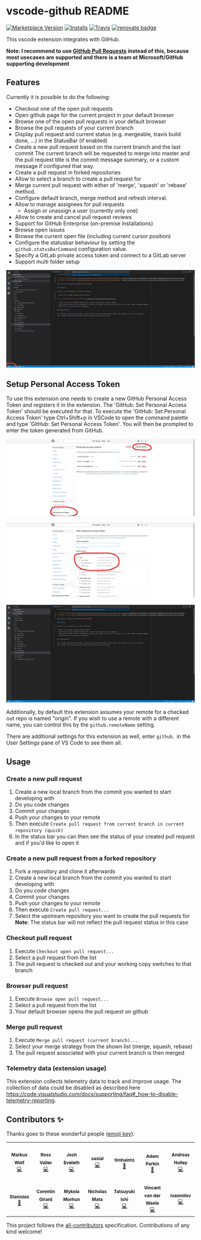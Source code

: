 # vscode-github README

[![Marketplace Version](https://vsmarketplacebadge.apphb.com/version/knisterpeter.vscode-github.svg)](https://marketplace.visualstudio.com/items?itemName=KnisterPeter.vscode-github)
[![Installs](https://vsmarketplacebadge.apphb.com/installs/knisterpeter.vscode-github.svg)](https://marketplace.visualstudio.com/items?itemName=KnisterPeter.vscode-github)
[![Travis](https://img.shields.io/travis/KnisterPeter/vscode-github.svg)](https://travis-ci.org/KnisterPeter/vscode-github)
[![renovate badge](https://img.shields.io/badge/renovate-enabled-brightgreen.svg)](https://renovateapp.com/)

This vscode extension integrates with GitHub.

**Note: I recommend to use [GitHub Pull Requests](https://marketplace.visualstudio.com/items?itemName=GitHub.vscode-pull-request-github) instead of this, because most usecases are supported and there is a team at Microsoft/GitHub supporting development**

## Features

Currently it is possible to do the following:

- Checkout one of the open pull requests
- Open github page for the current project in your default browser
- Browse one of the open pull requests in your default browser
- Browse the pull requests of your current branch
- Display pull request and current status (e.g. mergeable, travis build done, ...) in the StatusBar (if enabled)
- Create a new pull request based on the current branch and the last commit
  The current branch will be requested to merge into master and the pull request title is the commit message summary, or a custom message if configured that way.
- Create a pull request in forked repositories
- Allow to select a branch to create a pull request for
- Merge current pull request with either of 'merge', 'squash' or 'rebase' method.
- Configure default branch, merge method and refresh interval.
- Allow to manage assignees for pull requests
  - Assign or unassign a user (currently only one)
- Allow to create and cancel pull request reviews
- Support for GitHub Enterprise (on-premise installations)
- Browse open issues
- Browse the current open file (including current cursor position)
- Configure the statusbar behaviour by setting the `github.statusBarCommand` configuration value.
- Specify a GitLab private access token and connect to a GitLab server
- Support multi folder setup

![Create pull request](images/create-pull-request.png)

## Setup Personal Access Token

To use this extension one needs to create a new GitHub Personal Access Token and registers it in the extension.
The 'GitHub: Set Personal Access Token' should be executed for that.
To execute the 'GitHub: Set Personal Access Token' type Ctrl+Shift+p in VSCode to open the command palette and type 'GitHub: Set Personal Access Token'. You will then be prompted to enter the token generated from GitHub.

![GitHub Personal Access Token](images/github-personal-access-token.png)

![GitHub Personal Access Token](images/github-personal-access-token2.png)

![Set GitHub Personal Access Token](images/set-personal-access-token.png)

Additionally, by default this extension assumes your remote for a checked out repo is named "origin". If
you wish to use a remote with a different name, you can control this by the `github.remoteName` setting.

There are additional settings for this extension as well, enter `github.` in the User Settings pane of
VS Code to see them all.

## Usage

### Create a new pull request

1. Create a new local branch from the commit you wanted to start developing with
1. Do you code changes
1. Commit your changes
1. Push your changes to your remote
1. Then execute `Create pull request from current branch in current repository (quick)`
1. In the status bar you can then see the status of your created pull request and if you'd like to open it

### Create a new pull request from a forked repository

1. Fork a repository and clone it afterwards
1. Create a new local branch from the commit you wanted to start developing with
1. Do you code changes
1. Commit your changes
1. Push your changes to your remote
1. Then execute `Create pull request...`
1. Select the upstream repository you want to create the pull requests for
   **Note**: The status bar will not reflect the pull request status in this case

### Checkout pull request

1. Execute `Checkout open pull request...`
1. Select a pull request from the list
1. The pull request is checked out and your working copy switches to that branch

### Browser pull request

1. Execute `Browse open pull request...`
1. Select a pull request from the list
1. Your default browser opens the pull request on github

### Merge pull request

1. Execute `Merge pull request (current branch)...`
1. Select your merge strategy from the shown list (merge, squash, rebase)
1. The pull request associated with your current branch is then merged

### Telemetry data (extension usage)

This extension collects telemetry data to track and improve usage.
The collection of data could be disabled as described here <https://code.visualstudio.com/docs/supporting/faq#_how-to-disable-telemetry-reporting>.

## Contributors ✨

Thanks goes to these wonderful people ([emoji key](https://allcontributors.org/docs/en/emoji-key)):

<!-- ALL-CONTRIBUTORS-LIST:START - Do not remove or modify this section -->
<!-- prettier-ignore-start -->
<!-- markdownlint-disable -->
<table>
  <tr>
    <td align="center"><a href="https://about.me/knisterpeter"><img src="https://avatars.githubusercontent.com/u/327445?v=4?s=100" width="100px;" alt=""/><br /><sub><b>Markus Wolf</b></sub></a><br /><a href="https://github.com/KnisterPeter/vscode-github/commits?author=KnisterPeter" title="Code">💻</a></td>
    <td align="center"><a href="https://valler.dev/"><img src="https://avatars.githubusercontent.com/u/3588000?v=4?s=100" width="100px;" alt=""/><br /><sub><b>Ross Valler</b></sub></a><br /><a href="https://github.com/KnisterPeter/vscode-github/commits?author=RossValler" title="Code">💻</a></td>
    <td align="center"><a href="https://github.com/jeveleth"><img src="https://avatars.githubusercontent.com/u/305137?v=4?s=100" width="100px;" alt=""/><br /><sub><b>Josh Eveleth</b></sub></a><br /><a href="https://github.com/KnisterPeter/vscode-github/commits?author=jeveleth" title="Code">💻</a></td>
    <td align="center"><a href="https://github.com/sasial-dev"><img src="https://avatars.githubusercontent.com/u/44125644?v=4?s=100" width="100px;" alt=""/><br /><sub><b>sasial</b></sub></a><br /><a href="https://github.com/KnisterPeter/vscode-github/commits?author=sasial-dev" title="Code">💻</a></td>
    <td align="center"><a href="https://www.timhaintz.com.au/"><img src="https://avatars.githubusercontent.com/u/19178488?v=4?s=100" width="100px;" alt=""/><br /><sub><b>timhaintz</b></sub></a><br /><a href="https://github.com/KnisterPeter/vscode-github/commits?author=timhaintz" title="Documentation">📖</a></td>
    <td align="center"><a href="https://www.codependentcodr.com/"><img src="https://avatars.githubusercontent.com/u/414933?v=4?s=100" width="100px;" alt=""/><br /><sub><b>Adam Parkin</b></sub></a><br /><a href="https://github.com/KnisterPeter/vscode-github/commits?author=pzelnip" title="Documentation">📖</a></td>
    <td align="center"><a href="http://duk.im/"><img src="https://avatars.githubusercontent.com/u/3122655?v=4?s=100" width="100px;" alt=""/><br /><sub><b>Andreas Holley</b></sub></a><br /><a href="https://github.com/KnisterPeter/vscode-github/commits?author=dukky" title="Code">💻</a></td>
  </tr>
  <tr>
    <td align="center"><a href="https://stanislas.blog/"><img src="https://avatars.githubusercontent.com/u/11699655?v=4?s=100" width="100px;" alt=""/><br /><sub><b>Stanislas</b></sub></a><br /><a href="https://github.com/KnisterPeter/vscode-github/commits?author=angristan" title="Documentation">📖</a></td>
    <td align="center"><a href="https://github.com/Drarig29"><img src="https://avatars.githubusercontent.com/u/9317502?v=4?s=100" width="100px;" alt=""/><br /><sub><b>Corentin Girard</b></sub></a><br /><a href="https://github.com/KnisterPeter/vscode-github/commits?author=Drarig29" title="Code">💻</a></td>
    <td align="center"><a href="https://github.com/mmorhun"><img src="https://avatars.githubusercontent.com/u/15607393?v=4?s=100" width="100px;" alt=""/><br /><sub><b>Mykola Morhun</b></sub></a><br /><a href="https://github.com/KnisterPeter/vscode-github/commits?author=mmorhun" title="Code">💻</a></td>
    <td align="center"><a href="https://github.com/NicholasMata"><img src="https://avatars.githubusercontent.com/u/8304095?v=4?s=100" width="100px;" alt=""/><br /><sub><b>Nicholas Mata</b></sub></a><br /><a href="https://github.com/KnisterPeter/vscode-github/commits?author=NicholasMata" title="Code">💻</a></td>
    <td align="center"><a href="https://github.com/ishitatsuyuki"><img src="https://avatars.githubusercontent.com/u/12389383?v=4?s=100" width="100px;" alt=""/><br /><sub><b>Tatsuyuki Ishi</b></sub></a><br /><a href="https://github.com/KnisterPeter/vscode-github/commits?author=ishitatsuyuki" title="Code">💻</a></td>
    <td align="center"><a href="https://github.com/vincentvanderweele"><img src="https://avatars.githubusercontent.com/u/9002093?v=4?s=100" width="100px;" alt=""/><br /><sub><b>Vincent van der Weele</b></sub></a><br /><a href="https://github.com/KnisterPeter/vscode-github/commits?author=vincentvanderweele" title="Code">💻</a></td>
    <td align="center"><a href="https://github.com/ivanmilov"><img src="https://avatars.githubusercontent.com/u/522518?v=4?s=100" width="100px;" alt=""/><br /><sub><b>ivanmilov</b></sub></a><br /><a href="https://github.com/KnisterPeter/vscode-github/commits?author=ivanmilov" title="Code">💻</a></td>
  </tr>
</table>

<!-- markdownlint-restore -->
<!-- prettier-ignore-end -->

<!-- ALL-CONTRIBUTORS-LIST:END -->

This project follows the [all-contributors](https://github.com/all-contributors/all-contributors) specification. Contributions of any kind welcome!
